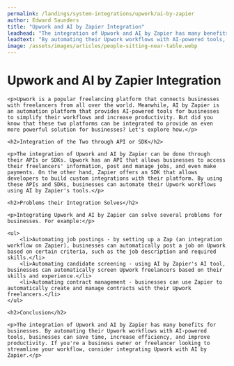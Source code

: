 ```yaml
---
permalink: /landings/system-integrations/upwork/ai-by-zapier
author: Edward Saunders
title: "Upwork and AI by Zapier Integration"
leadhead: "The integration of Upwork and AI by Zapier has many benefits for businesses"
leadtext: "By automating their Upwork workflows with AI-powered tools, businesses can save time, increase efficiency, and improve productivity. If you're a business owner or freelancer looking to streamline your workflow, consider integrating Upwork with AI by Zapier."
image: /assets/images/articles/people-sitting-near-table.webp
---
```

<div class="arttext">
	<h1>Upwork and AI by Zapier Integration</h1>

	<p>Upwork is a popular freelancing platform that connects businesses with freelancers from all over the world. Meanwhile, AI by Zapier is an automation platform that provides AI-powered tools for businesses to simplify their workflows and increase productivity. But did you know that these two platforms can be integrated to provide an even more powerful solution for businesses? Let's explore how.</p>

	<h2>Integration of the Two through API or SDK</h2>

	<p>The integration of Upwork and AI by Zapier can be done through their APIs or SDKs. Upwork has an API that allows businesses to access their freelancers' information, post and manage jobs, and even make payments. On the other hand, Zapier offers an SDK that allows developers to build custom integrations with their platform. By using these APIs and SDKs, businesses can automate their Upwork workflows using AI by Zapier's tools.</p>

	<h2>Problems their Integration Solves</h2>

	<p>Integrating Upwork and AI by Zapier can solve several problems for businesses. For example:</p>

	<ul>
		<li>Automating job postings - by setting up a Zap (an integration workflow on Zapier), businesses can automatically post a job on Upwork based on certain criteria, such as the job description and required skills.</li>
		<li>Automating candidate screening - using AI by Zapier's AI tool, businesses can automatically screen Upwork freelancers based on their skills and experience.</li>
		<li>Automating contract management - businesses can use Zapier to automatically create and manage contracts with their Upwork freelancers.</li>
	</ul>

	<h2>Conclusion</h2>

	<p>The integration of Upwork and AI by Zapier has many benefits for businesses. By automating their Upwork workflows with AI-powered tools, businesses can save time, increase efficiency, and improve productivity. If you're a business owner or freelancer looking to streamline your workflow, consider integrating Upwork with AI by Zapier.</p>

</div>